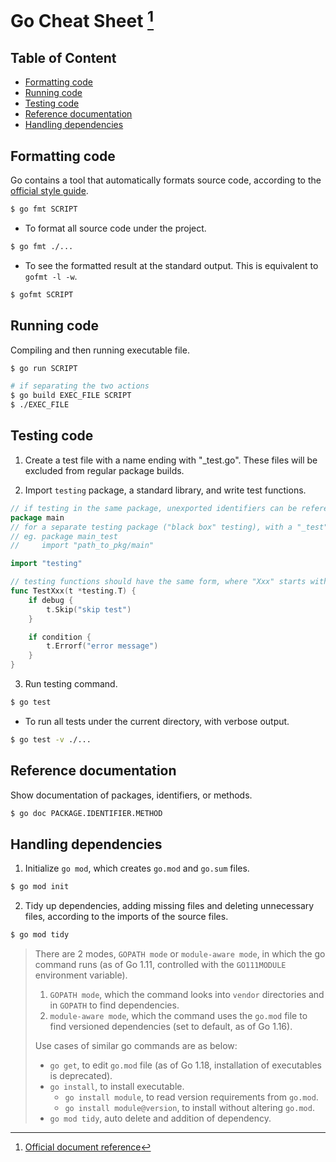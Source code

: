 # Go Cheat Sheet [^document] <!-- omit in toc -->
[^document]: [Official document reference](https://go.dev/doc/)

## Table of Content <!-- omit in toc -->
- [Formatting code](#formatting-code)
- [Running code](#running-code)
- [Testing code](#testing-code)
- [Reference documentation](#reference-documentation)
- [Handling dependencies](#handling-dependencies)

## Formatting code
Go contains a tool that automatically formats source code, according to the [official style guide](https://go.dev/doc/effective_go#formatting).
```bash
$ go fmt SCRIPT
```

- To format all source code under the project.
```bash
$ go fmt ./...
```

- To see the formatted result at the standard output. This is equivalent to `gofmt -l -w`.
```bash
$ gofmt SCRIPT
```

## Running code
Compiling and then running executable file.
```bash
$ go run SCRIPT

# if separating the two actions
$ go build EXEC_FILE SCRIPT
$ ./EXEC_FILE
```

## Testing code
1. Create a test file with a name ending with "_test.go". These files will be excluded from regular package builds.

2. Import `testing` package, a standard library, and write test functions.
```go
// if testing in the same package, unexported identifiers can be refered
package main
// for a separate testing package ("black box" testing), with a "_test" suffix, the package being tested must be imported explicitly
// eg. package main_test
//     import "path_to_pkg/main"

import "testing"

// testing functions should have the same form, where "Xxx" starts with uppercase
func TestXxx(t *testing.T) {
    if debug {
        t.Skip("skip test")
    }

    if condition {
        t.Errorf("error message")
    }
}
```

3. Run testing command.
```bash
$ go test
```

- To run all tests under the current directory, with verbose output.
```bash
$ go test -v ./...
```

## Reference documentation
Show documentation of packages, identifiers, or methods.
```bash
$ go doc PACKAGE.IDENTIFIER.METHOD
```

## Handling dependencies
1. Initialize `go mod`, which creates `go.mod` and `go.sum` files.
```bash
$ go mod init
```

2. Tidy up dependencies, adding missing files and deleting unnecessary files, according to the imports of the source files.
```bash
$ go mod tidy
```
> There are 2 modes, `GOPATH mode` or `module-aware mode`, in which the go command runs (as of Go 1.11, controlled with the `GO111MODULE` environment variable).
> 1. `GOPATH mode`, which the command looks into `vendor` directories and in `GOPATH` to find dependencies.
> 2. `module-aware mode`, which the command uses the `go.mod` file to find versioned dependencies (set to default, as of Go 1.16).
> 
> Use cases of similar go commands are as below:
> - `go get`, to edit `go.mod` file (as of Go 1.18, installation of executables is deprecated).
> - `go install`, to install executable.
>   - `go install module`, to read version requirements from `go.mod`.
>   - `go install module@version`, to install without altering `go.mod`.
> - `go mod tidy`, auto delete and addition of dependency.
